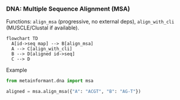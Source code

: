 ### DNA: Multiple Sequence Alignment (MSA)

Functions: `align_msa` (progressive, no external deps), `align_with_cli` (MUSCLE/Clustal if available).

```mermaid
flowchart TD
  A[id->seq map] --> B[align_msa]
  A --> C[align_with_cli]
  B --> D[aligned id->seq]
  C --> D
```

Example

```python
from metainformant.dna import msa

aligned = msa.align_msa({"A": "ACGT", "B": "AG-T"})
```


